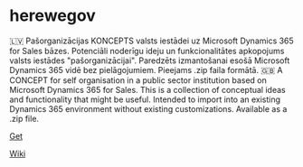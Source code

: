 # herewegov
🇱🇻 Pašorganizācijas KONCEPTS valsts iestādei uz Microsoft Dynamics 365 for Sales bāzes.
Potenciāli noderīgu ideju un funkcionalitātes apkopojums valsts iestādes "pašorganizācijai".
Paredzēts izmantošanai esošā Microsoft Dynamics 365 vidē bez pielāgojumiem.
Pieejams .zip faila formātā.
🇬🇧 A CONCEPT for self organisation in a public sector institution based on Microsoft Dynamics 365 for Sales.
This is a collection of conceptual ideas and functionality that might be useful.
Intended to import into an existing Dynamics 365 environment without existing customizations.
Available as a .zip file.

<a href="https://github.com/candynamics/herewegov/releases/tag/herewegov">Get</a>

<a href="https://github.com/candynamics/herewegov/wiki">Wiki</a>
